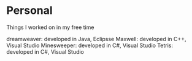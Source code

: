 # Personal
Things I worked on in my free time

dreamweaver: developed in Java, Eclipsse
Maxwell: developed in C++, Visual Studio
Minesweeper: developed in C#, Visual Studio
Tetris: developed in C#, Visual Studio
